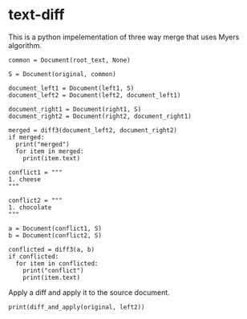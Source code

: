 # text-diff
This is a python impelementation of three way merge that uses Myers algorithm.

```
common = Document(root_text, None)

S = Document(original, common)

document_left1 = Document(left1, S)
document_left2 = Document(left2, document_left1)

document_right1 = Document(right1, S)
document_right2 = Document(right2, document_right1)

merged = diff3(document_left2, document_right2)
if merged:
  print("merged")
  for item in merged:
    print(item.text)

conflict1 = """
1. cheese
"""

conflict2 = """
1. chocolate
"""

a = Document(conflict1, S)
b = Document(conflict2, S)

conflicted = diff3(a, b)
if conflicted:
  for item in conflicted:
    print("conflict")
    print(item.text)
```

Apply a diff and apply it to the source document.
```
print(diff_and_apply(original, left2))
```
